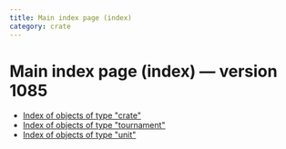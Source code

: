 ```yaml
---
title: Main index page (index)
category: crate
---
```

# Main index page (index) — version 1085

 * [Index of objects of type "crate"](crate.html)
 * [Index of objects of type "tournament"](tournament.html)
 * [Index of objects of type "unit"](unit.html)
